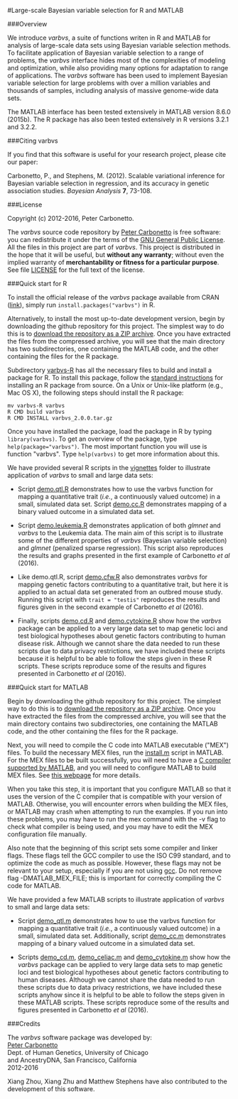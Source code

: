 #Large-scale Bayesian variable selection for R and MATLAB
 
###Overview

We introduce *varbvs*, a suite of functions writen in R and MATLAB for
analysis of large-scale data sets using Bayesian variable selection
methods. To facilitate application of Bayesian variable selection to a
range of problems, the *varbvs* interface hides most of the
complexities of modeling and optimization, while also providing many
options for adaptation to range of applications. The *varbvs* software
has been used to implement Bayesian variable selection for large
problems with over a million variables and thousands of samples,
including analysis of massive genome-wide data sets.

The MATLAB interface has been tested extensively in MATLAB
version 8.6.0 (2015b). The R package has also been tested extensively
in R versions 3.2.1 and 3.2.2.

###Citing varbvs

If you find that this software is useful for your research project,
please cite our paper:

Carbonetto, P., and Stephens, M. (2012). Scalable variational
inference for Bayesian variable selection in regression, and its
accuracy in genetic association studies. *Bayesian Analysis* **7**,
73-108.

###License

Copyright (c) 2012-2016, Peter Carbonetto.

The *varbvs* source code repository by
[Peter Carbonetto](http://github.com/pcarbo) is free software: you can
redistribute it under the terms of the
[GNU General Public License](http://www.gnu.org/licenses/gpl.html). All
the files in this project are part of *varbvs*. This project is
distributed in the hope that it will be useful, but **without any
warranty**; without even the implied warranty of **merchantability or
fitness for a particular purpose**. See file [LICENSE](LICENSE) for
the full text of the license.

###Quick start for R

To install the official release of the *varbvs* package available from
CRAN ([link](http://cran.r-project.org/web/packages/varbvs)), simply
run <code>install.packages("varbvs")</code> in R.

Alternatively, to install the most up-to-date development version,
begin by downloading the github repository for this project. The
simplest way to do this is to
[download the repository as a ZIP archive](http://github.com/pcarbo/varbvs/archive/master.zip). Once
you have extracted the files from the compressed archive, you will see
that the main directory has two subdirectories, one containing the
MATLAB code, and the other containing the files for the R package.

Subdirectory [varbvs-R](varbvs-R) has all the necessary files to build
and install a package for R. To install this package, follow the
[standard instructions](http://cran.r-project.org/doc/manuals/R-admin.html)
for installing an R package from source. On a Unix or Unix-like
platform (e.g., Mac OS X), the following steps should install the R
package:

    mv varbvs-R varbvs
	R CMD build varbvs
	R CMD INSTALL varbvs_2.0.0.tar.gz

Once you have installed the package, load the package in R by typing
<code>library(varbvs)</code>. To get an overview of the package, type
<code>help(package="varbvs")</code>. The most important function you
will use is function "varbvs". Type <code>help(varbvs)</code> to get
more information about this.

We have provided several R scripts in the
[vignettes](varbvs-R/vignettes) folder to illustrate application of
*varbvs* to small and large data sets:

+ Script [demo.qtl.R](varbvs-R/vignettes/demo.qtl.R) demonstrates how to
use the varbvs function for mapping a quantitative trait (*i.e.*, a
continuously valued outcome) in a small, simulated data set. Script
[demo.cc.R](varbvs-R/vignettes/demo.cc.R) demonstrates mapping of a
binary valued outcome in a simulated data set.

+ Script [demo.leukemia.R](varbvs-R/vignettes/demo.leukemia.R)
demonstrates application of both *glmnet* and *varbvs* to the Leukemia
data. The main aim of this script is to illustrate some of the
different properties of *varbvs* (Bayesian variable selection) and
*glmnet* (penalized sparse regression). This script also reproduces
the results and graphs presented in the first example of Carbonetto *et
al* (2016).

+ Like demo.qtl.R, script [demo.cfw.R](varbvs-R/vignettes/demo.cfw.R)
also demonstrates *varbvs* for mapping genetic factors contributing to
a quantitative trait, but here it is applied to an actual data set
generated from an outbred mouse study. Running this script with
<code>trait = "testis"</code> reproduces the results and figures given
in the second example of Carbonetto *et al* (2016).

+ Finally, scripts [demo.cd.R](varbvs-R/vignettes/demo.cd.R) and
[demo.cytokine.R](varbvs-R/vignettes/demo.cytokine.R) show how the
*varbvs* package can be applied to a very large data set to map
genetic loci and test biological hypotheses about genetic factors
contributing to human disease risk. Although we cannot share the data
needed to run these scripts due to data privacy restrictions, we have
included these scripts because it is helpful to be able to follow the
steps given in these R scripts. These scripts reproduce some of the
results and figures presented in Carbonetto *et al* (2016).

###Quick start for MATLAB

Begin by downloading the github repository for this project. The
simplest way to do this is to
[download the repository as a ZIP archive](http://github.com/pcarbo/varbvs/archive/master.zip). Once
you have extracted the files from the compressed archive, you will see
that the main directory contains two subdirectories, one containing
the MATLAB code, and the other containing the files for the R package.

Next, you will need to compile the C code into MATLAB executable
("MEX") files. To build the necessary MEX files, run the
[install.m](varbvs-MATLAB/install.m) script in MATLAB. For the MEX
files to be built successfully, you will need to have a
[C compiler supported by MATLAB](http://www.mathworks.com/support/compilers/current_release/),
and you will need to configure MATLAB to build MEX files. See
[this webpage](http://www.mathworks.com/support/tech-notes/1600/1605.html)
for more details.

When you take this step, it is important that you configure MATLAB so
that it uses the version of the C compiler that is compatible with
your version of MATLAB. Otherwise, you will encounter errors when
building the MEX files, or MATLAB may crash when attempting to run the
examples. If you run into these problems, you may have to run the mex
command with the -v flag to check what compiler is being used, and you
may have to edit the MEX configuration file manually.

Also note that the beginning of this script sets some compiler and
linker flags. These flags tell the GCC compiler to use the ISO C99
standard, and to optimize the code as much as possible. However, these
flags may not be relevant to your setup, especially if you are not
using [gcc](http://gcc.gnu.org). Do not remove flag -DMATLAB_MEX_FILE;
this is important for correctly compiling the C code for MATLAB.

We have provided a few MATLAB scripts to illustrate application of
*varbvs* to small and large data sets:

+ Script [demo_qtl.m](varbvs-MATLAB/demo_qtl.m) demonstrates how to
use the varbvs function for mapping a quantitative trait (*i.e.*, a
continuously valued outcome) in a small, simulated data
set. Additionally, script [demo_cc.m](varbvs-MATLAB/demo_cc.m)
demonstrates mapping of a binary valued outcome in a simulated data
set.

+ Scripts [demo_cd.m](varbvs-MATLAB/demo_cd.m),
[demo_celiac.m](varbvs-MATLAB/demo_celiac.m) and
[demo_cytokine.m](varbvs-MATLAB/demo_cytokine.m) show how the *varbvs*
package can be applied to very large data sets to map genetic loci and
test biological hypotheses about genetic factors contributing to human
diseases. Although we cannot share the data needed to run these
scripts due to data privacy restrictions, we have included these
scripts anyhow since it is helpful to be able to follow the steps
given in these MATLAB scripts. These scripts reproduce some of the
results and figures presented in Carbonetto *et al* (2016).

###Credits

The *varbvs* software package was developed by:<br>
[Peter Carbonetto](http://www.cs.ubc.ca/spider/pcarbo)<br>
Dept. of Human Genetics, University of Chicago<br>
and AncestryDNA, San Francisco, California<br>
2012-2016

Xiang Zhou, Xiang Zhu and Matthew Stephens have also contributed to
the development of this software.
